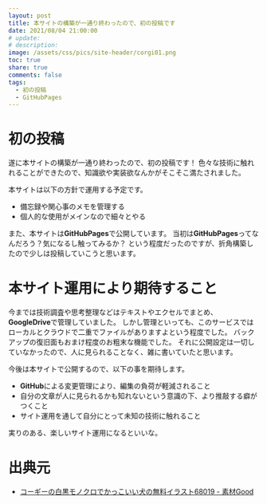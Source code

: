 ```yaml
---
layout: post
title: 本サイトの構築が一通り終わったので、初の投稿です
date: 2021/08/04 21:00:00
# update: 
# description: 
image: /assets/css/pics/site-header/corgi01.png
toc: true
share: true
comments: false
tags:
  - 初の投稿
  - GitHubPages
---
```


# 初の投稿

遂に本サイトの構築が一通り終わったので、初の投稿です！
色々な技術に触れれることができたので、知識欲や実装欲なんかがそこそこ満たされました。

本サイトは以下の方針で運用する予定です。

  - 備忘録や関心事のメモを管理する
  - 個人的な使用がメインなので細々とやる

また、本サイトは**GitHubPages**で公開しています。
当初は**GitHubPages**ってなんだろう？気になるし触ってみるか？
という程度だったのですが、折角構築したので少しは投稿していこうと思います。


# 本サイト運用により期待すること

今までは技術調査や思考整理などはテキストやエクセルでまとめ、**GoogleDrive**で管理していました。
しかし管理といっても、このサービスではローカルとクラウドで二重でファイルがありますよという程度でした。
バックアップの復旧面もおまけ程度のお粗末な機能でした。
それに公開設定は一切していなかったので、人に見られることなく、雑に書いていたと思います。

今後は本サイトで公開するので、以下の事を期待します。

  - **GitHub**による変更管理により、編集の負荷が軽減されること
  - 自分の文章が人に見られるかも知れないという意識の下、より推敲する癖がつくこと
  - サイト運用を通して自分にとって未知の技術に触れること

実りのある、楽しいサイト運用になるといいな。

# 出典元

  - [コーギーの白黒モノクロでかっこいい犬の無料イラスト68019 - 素材Good](https://sozai-good.com/illust/animal/dog/68019)

